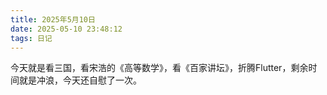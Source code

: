 ```yaml
---
title: 2025年5月10日
date: 2025-05-10 23:48:12
tags: 日记
---
```


   今天就是看三国，看宋浩的《高等数学》，看《百家讲坛》，折腾Flutter，剩余时间就是冲浪，今天还自慰了一次。

